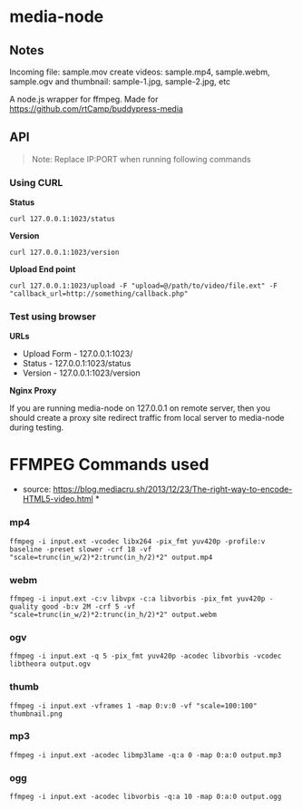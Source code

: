 media-node
===========

## Notes

Incoming file: sample.mov
create videos: sample.mp4, sample.webm, sample.ogv
and thumbnail: sample-1.jpg, sample-2.jpg, etc


A node.js wrapper for ffmpeg. Made for https://github.com/rtCamp/buddypress-media

## API

> Note: Replace IP:PORT when running following commands

### Using CURL

**Status**

```
curl 127.0.0.1:1023/status
```

**Version**

```
curl 127.0.0.1:1023/version
```

**Upload End point**

```
curl 127.0.0.1:1023/upload -F "upload=@/path/to/video/file.ext" -F "callback_url=http://something/callback.php"
```

### Test using browser

**URLs**

* Upload Form - 127.0.0.1:1023/
* Status - 127.0.0.1:1023/status
* Version - 127.0.0.1:1023/version

**Nginx Proxy**

If you are running media-node on 127.0.0.1 on remote server, then you should create a proxy site redirect traffic from local server to media-node during testing.

FFMPEG Commands used
=====================

* source: https://blog.mediacru.sh/2013/12/23/The-right-way-to-encode-HTML5-video.html * 

### mp4
```
ffmpeg -i input.ext -vcodec libx264 -pix_fmt yuv420p -profile:v baseline -preset slower -crf 18 -vf "scale=trunc(in_w/2)*2:trunc(in_h/2)*2" output.mp4
```

### webm
```
ffmpeg -i input.ext -c:v libvpx -c:a libvorbis -pix_fmt yuv420p -quality good -b:v 2M -crf 5 -vf "scale=trunc(in_w/2)*2:trunc(in_h/2)*2" output.webm
```

### ogv
```
ffmpeg -i input.ext -q 5 -pix_fmt yuv420p -acodec libvorbis -vcodec libtheora output.ogv
```

### thumb
```
ffmpeg -i input.ext -vframes 1 -map 0:v:0 -vf "scale=100:100" thumbnail.png
```

### mp3
```
ffmpeg -i input.ext -acodec libmp3lame -q:a 0 -map 0:a:0 output.mp3
```

### ogg
```
ffmpeg -i input.ext -acodec libvorbis -q:a 10 -map 0:a:0 output.ogg
```
